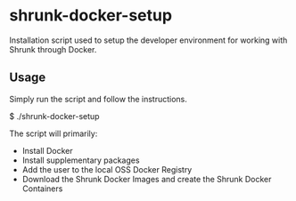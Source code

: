 # shrunk-docker-setup
Installation script used to setup the developer environment for working with
Shrunk through Docker.

Usage
-----
Simply run the script and follow the instructions.

  $ ./shrunk-docker-setup

The script will primarily:

- Install Docker
- Install supplementary packages
- Add the user to the local OSS Docker Registry
- Download the Shrunk Docker Images and create the Shrunk Docker Containers

